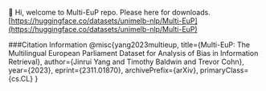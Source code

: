 👋 Hi, welcome to Multi-EuP repo.
Please here for downloads. [https://huggingface.co/datasets/unimelb-nlp/Multi-EuP](https://huggingface.co/datasets/unimelb-nlp/Multi-EuP)


###Citation Information
@misc{yang2023multieup,
      title={Multi-EuP: The Multilingual European Parliament Dataset for Analysis of Bias in Information Retrieval}, 
      author={Jinrui Yang and Timothy Baldwin and Trevor Cohn},
      year={2023},
      eprint={2311.01870},
      archivePrefix={arXiv},
      primaryClass={cs.CL}
}

